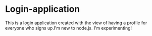 # Login-application
This is a login application created with the view of having a profile for everyone who signs up.I'm new to node.js. I'm experimenting!
